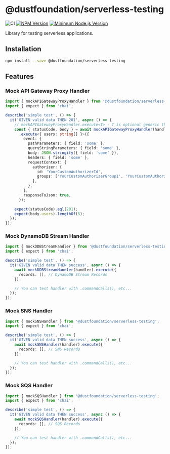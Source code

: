 # @dustfoundation/serverless-testing

![CI](https://github.com/DustFoundation/serverless-testing/actions/workflows/ci.yml/badge.svg)
[![NPM Version](https://badgen.net/npm/v/@dustfoundation/serverless-testing)](https://npmjs.com/package/@dustfoundation/serverless-testing)
[![Minimum Node.js Version](https://badgen.net/npm/node/@dustfoundation/serverless-testing)](https://npmjs.com/package/@dustfoundation/serverless-testing)

Library for testing serverless applications.

## Installation

```sh
npm install --save @dustfoundation/serverless-testing
```

## Features

### Mock API Gateway Proxy Handler

```ts
import { mockAPIGatewayProxyHandler } from '@dustfoundation/serverless-testing';
import { expect } from 'chai';

describe('simple test', () => {
  it('GIVEN valid data THEN 201', async () => {
    // mockAPIGatewayProxyHandler.execute<T> - T is optional generic that describes response body type
    const { statusCode, body } = await mockAPIGatewayProxyHandler(handler)
      .execute<{ users: string[] }>({
        event: {
          pathParameters: { field: 'some' },
          queryStringParameters: { field: 'some' },
          body: JSON.stringify({ field: 'some' }),
          headers: { field: 'some' },
          requestContext: {
            authorizer: {
              id: 'YourCustomAuthorizerId',
              groups: ['YourCustomAuthorizerGroup1', 'YourCustomAuthorizerGroup2'].join(';'),
            },
          },
        },
        responseToJson: true,
      });

    expect(statusCode).eql(201);
    expect(body.users).lengthOf(5);
  });
});
```

### Mock DynamoDB Stream Handler

```ts
import { mockDDBStreamHandler } from '@dustfoundation/serverless-testing';
import { expect } from 'chai';

describe('simple test', () => {
  it('GIVEN valid data THEN success', async () => {
    await mockDDBStreamHandler(handler).execute({
      records: [], // DynamoDB Stream Records
    });

    // You can test handler with .commandCalls(), etc...
  });
});
```

### Mock SNS Handler

```ts
import { mockSNSHandler } from '@dustfoundation/serverless-testing';
import { expect } from 'chai';

describe('simple test', () => {
  it('GIVEN valid data THEN success', async () => {
    await mockSNSHandler(handler).execute({
      records: [], // SNS Records
    });

    // You can test handler with .commandCalls(), etc...
  });
});
```

### Mock SQS Handler

```ts
import { mockSQSHandler } from '@dustfoundation/serverless-testing';
import { expect } from 'chai';

describe('simple test', () => {
  it('GIVEN valid data THEN success', async () => {
    await mockSQSHandler(handler).execute({
      records: [], // SQS Records
    });

    // You can test handler with .commandCalls(), etc...
  });
});
```
